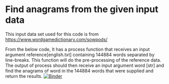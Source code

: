 # Find anagrams from the given input data
This input data set used for this code is from https://www.wordgamedictionary.com/sowpods/

From the below code, It has a process function that receives an input argument reference[english.txt] containing 144884 words separated by line-breaks. This function will do the pre-processing of the reference data. The output of process should then receive an input argument word [str] and find the anagrams of word in the 144884 words that were supplied and return the results.
[![Binder](https://mybinder.org/badge_logo.svg)](https://mybinder.org/v2/gh/Murugarajr/phe/master)
